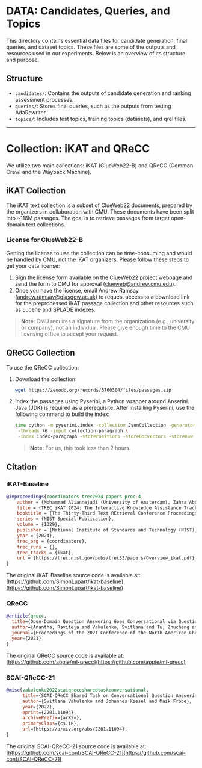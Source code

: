 # DATA: Candidates, Queries, and Topics

This directory contains essential data files for candidate generation, final queries, and dataset topics. These files are some of the outputs and resources used in our experiments. Below is an overview of its structure and purpose.

## Structure

- `candidates/`: Contains the outputs of candidate generation and ranking assessment processes.
- `queries/`: Stores final queries, such as the outputs from testing AdaRewriter.
- `topics/`: Includes test topics, training topics (datasets), and qrel files.

---

# Collection: iKAT and QReCC

We utilize two main collections: iKAT (ClueWeb22-B) and QReCC (Common Crawl and the Wayback Machine).

## iKAT Collection

The iKAT text collection is a subset of ClueWeb22 documents, prepared by the organizers in collaboration with CMU. These documents have been split into ~116M passages. The goal is to retrieve passages from target open-domain text collections.

### License for ClueWeb22-B

Getting the license to use the collection can be time-consuming and would be handled by CMU, not the iKAT organizers. Please follow these steps to get your data license:

1. Sign the license form available on the ClueWeb22 project [webpage](https://lemurproject.org/clueweb22/ClueWeb22%20Organization%20License%20(06.29.22.2).pdf) and send the form to CMU for approval (clueweb@andrew.cmu.edu).
2. Once you have the license, email Andrew Ramsay (andrew.ramsay@glasgow.ac.uk) to request access to a download link for the preprocessed iKAT passage collection and other resources such as Lucene and SPLADE indexes.

> **Note**: CMU requires a signature from the organization (e.g., university or company), not an individual. Please give enough time to the CMU licensing office to accept your request.

## QReCC Collection

To use the QReCC collection:

1. Download the collection:

    ```bash
    wget https://zenodo.org/records/5760304/files/passages.zip
    ```

2. Index the passages using Pyserini, a Python wrapper around Anserini. Java (JDK) is required as a prerequisite. After installing Pyserini, use the following command to build the index:

    ```bash
    time python -m pyserini.index -collection JsonCollection -generator DefaultLuceneDocumentGenerator \
     -threads 76 -input collection-paragraph \
     -index index-paragraph -storePositions -storeDocvectors -storeRaw
    ```

    > **Note**: For us, this took less than 2 hours.

## Citation

### iKAT-Baseline

```bibtex
@inproceedings{coordinators-trec2024-papers-proc-4,
    author = {Mohammad Aliannejadi (University of Amsterdam), Zahra Abbasiantaeb (University of Amsterdam), Simon Lupart (University of Amsterdam), Shubham Chatterjee (University of Edinburgh), Jeffrey Dalton (University of Edinburgh), Leif Azzopardi (University of Strathclyde)},
    title = {TREC iKAT 2024: The Interactive Knowledge Assistance Track Overview},
    booktitle = {The Thirty-Third Text REtrieval Conference Proceedings (TREC 2024), Gaithersburg, MD, USA, November 15-18, 2024},
    series = {NIST Special Publication},
    volume = {1329},
    publisher = {National Institute of Standards and Technology (NIST)},
    year = {2024},
    trec_org = {coordinators},
    trec_runs = {},
    trec_tracks = {ikat},
    url = {https://trec.nist.gov/pubs/trec33/papers/Overview_ikat.pdf}
}
```

The original iKAT-Baseline source code is available at: [https://github.com/SimonLupart/ikat-baseline](https://github.com/SimonLupart/ikat-baseline)

### QReCC

```bibtex
@article{qrecc,
  title={Open-Domain Question Answering Goes Conversational via Question Rewriting},
  author={Anantha, Raviteja and Vakulenko, Svitlana and Tu, Zhucheng and Longpre, Shayne and Pulman, Stephen and Chappidi, Srinivas},
  journal={Proceedings of the 2021 Conference of the North American Chapter of the Association for Computational Linguistics: Human Language Technologies},
  year={2021}
}
```

The original QReCC source code is available at: [https://github.com/apple/ml-qrecc](https://github.com/apple/ml-qrecc)

### SCAI-QReCC-21

```bibtex
@misc{vakulenko2022scaiqreccsharedtaskconversational,
      title={SCAI-QReCC Shared Task on Conversational Question Answering}, 
      author={Svitlana Vakulenko and Johannes Kiesel and Maik Fröbe},
      year={2022},
      eprint={2201.11094},
      archivePrefix={arXiv},
      primaryClass={cs.IR},
      url={https://arxiv.org/abs/2201.11094}, 
}
```

The original SCAI-QReCC-21 source code is available at: [https://github.com/scai-conf/SCAI-QReCC-21](https://github.com/scai-conf/SCAI-QReCC-21)
